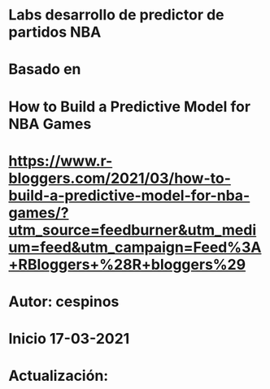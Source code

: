 # Labs desarrollo de predictor de partidos NBA
# Basado en 
# How to Build a Predictive Model for NBA Games
# https://www.r-bloggers.com/2021/03/how-to-build-a-predictive-model-for-nba-games/?utm_source=feedburner&utm_medium=feed&utm_campaign=Feed%3A+RBloggers+%28R+bloggers%29
# 
# Autor: cespinos
# Inicio 17-03-2021
# Actualización:



